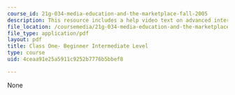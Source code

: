 ```yaml
---
course_id: 21g-034-media-education-and-the-marketplace-fall-2005
description: This resource includes a help video text on advanced intermediate class.
file_location: /coursemedia/21g-034-media-education-and-the-marketplace-fall-2005/4ceaa91e25a5911c9252b7776b5bbef8_MIT21G_034F05_adv_int.pdf
file_type: application/pdf
layout: pdf
title: Class One- Beginner Intermediate Level
type: course
uid: 4ceaa91e25a5911c9252b7776b5bbef8

---
```

None